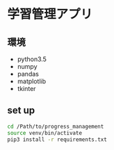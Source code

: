 # 学習管理アプリ

## 環境

- python3.5    
- numpy
- pandas
- matplotlib
- tkinter

## set up
``` bash
cd /Path/to/progress_management
source venv/bin/activate
pip3 install -r requirements.txt
```
